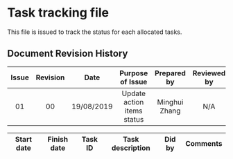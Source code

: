 # Task tracking file
This file is issued to track the status for each allocated tasks. 

## Document Revision History 
| Issue            | Revision         | Date             | Purpose of Issue  | Prepared by       | Reviewed by       |
| :--------------: | :--------------: | :--------------: | :---------------: | :---------------: | :---------------: |
|01|00|19/08/2019    |Update action items status      | Minghui Zhang              |             N/A|


|Start date     |Finish date    | Task ID     | Task description    | Did by       |Comments       |
| :--------------: | :--------------: | :--------------: | :---------------: | :---------------: | :---------------: |

